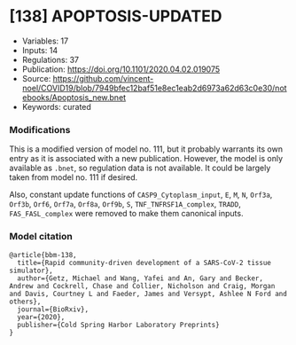 # \[138\] APOPTOSIS-UPDATED

 - Variables: 17
 - Inputs: 14
 - Regulations: 37
 - Publication: https://doi.org/10.1101/2020.04.02.019075
 - Source: https://github.com/vincent-noel/COVID19/blob/7949bfec12baf51e8ec1eab2d6973a62d63c0e30/notebooks/Apoptosis_new.bnet
 - Keywords: curated


### Modifications

This is a modified version of model no. 111, but it probably warrants its own entry as it is associated with a new publication. However, the model is only available as `.bnet`, so regulation data is not available. It could be largely taken from model no. 111 if desired.

Also, constant update functions of `CASP9_Cytoplasm_input`, `E`, `M`, `N`, `Orf3a`, `Orf3b`, `Orf6`, `Orf7a`, `Orf8a`, `Orf9b`, `S`, `TNF_TNFRSF1A_complex`, `TRADD`, `FAS_FASL_complex` were removed to make them canonical inputs.

### Model citation

```
@article{bbm-138,
  title={Rapid community-driven development of a SARS-CoV-2 tissue simulator},
  author={Getz, Michael and Wang, Yafei and An, Gary and Becker, Andrew and Cockrell, Chase and Collier, Nicholson and Craig, Morgan and Davis, Courtney L and Faeder, James and Versypt, Ashlee N Ford and others},
  journal={BioRxiv},
  year={2020},
  publisher={Cold Spring Harbor Laboratory Preprints}
}
```

